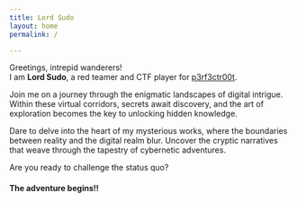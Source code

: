 ```yaml
---
title: Lord Sudo
layout: home
permalink: /

---
```


     
<!--Step into my realm of digital intrigue and uncover the secrets of cyber warfare in my mysterious works.   
Dare to explore!!!!!-->

Greetings, intrepid wanderers!  
I am **Lord Sudo**, a red teamer and CTF player for [p3rf3ctr00t](https://twitter.com/p3rf3ctr00t).

Join me on a journey through the enigmatic landscapes of digital intrigue. Within these virtual corridors, secrets await discovery, and the art of exploration becomes the key to unlocking hidden knowledge.

Dare to delve into the heart of my mysterious works, where the boundaries between reality and the digital realm blur. Uncover the cryptic narratives that weave through the tapestry of cybernetic adventures.

Are you ready to challenge the status quo?   
#### The adventure begins!!

